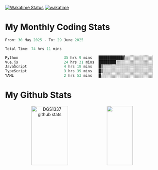 [![Wakatime Status](https://github.com/noopurphalak/noopurphalak/workflows/wakatime-status-update/badge.svg)](https://github.com/noopurphalak/noopurphalak/actions/workflows/main.yml)
[![wakatime](https://wakatime.com/badge/user/80ace140-ef40-4fdd-b8ed-f3be3d2e1aea.svg)](https://wakatime.com/@80ace140-ef40-4fdd-b8ed-f3be3d2e1aea)

# My Monthly Coding Stats

<!--START_SECTION:waka-->

```python
From: 30 May 2025 - To: 29 June 2025

Total Time: 74 hrs 11 mins

Python                     35 hrs 9 mins   ███████████▓░░░░░░░░░░░░░   46.63 %
Vue.js                     24 hrs 31 mins  ████████░░░░░░░░░░░░░░░░░   32.54 %
JavaScript                 4 hrs 18 mins   █▒░░░░░░░░░░░░░░░░░░░░░░░   05.71 %
TypeScript                 3 hrs 39 mins   █▒░░░░░░░░░░░░░░░░░░░░░░░   04.86 %
YAML                       2 hrs 53 mins   █░░░░░░░░░░░░░░░░░░░░░░░░   03.83 %
```

<!--END_SECTION:waka-->

# My Github Stats
<div style="text-align: center;">
  <img width="49%" height="195px" src="https://github-readme-stats-sigma-five.vercel.app/api?username=noopurphalak&show_icons=true&count_private=true&hide_border=true&title_color=00FFFF&icon_color=00FFFF&text_color=00FFFF&bg_color=0d1117" alt="DGS1337 github stats" />
  <img width="41%" height="195px" src="https://github-readme-stats-sigma-five.vercel.app/api/top-langs/?username=noopurphalak&layout=compact&hide_border=true&title_color=00FFFF&text_color=00FFFF&bg_color=0d1117" />
</div>

